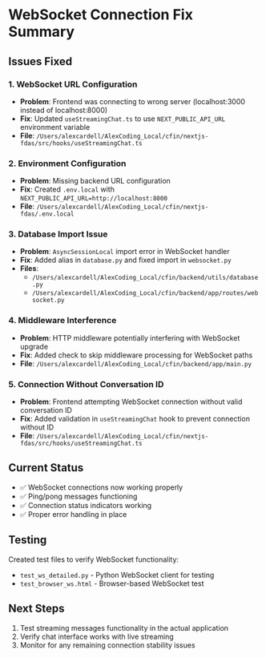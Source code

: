 # WebSocket Connection Fix Summary

## Issues Fixed

### 1. WebSocket URL Configuration
- **Problem**: Frontend was connecting to wrong server (localhost:3000 instead of localhost:8000)
- **Fix**: Updated `useStreamingChat.ts` to use `NEXT_PUBLIC_API_URL` environment variable
- **File**: `/Users/alexcardell/AlexCoding_Local/cfin/nextjs-fdas/src/hooks/useStreamingChat.ts`

### 2. Environment Configuration
- **Problem**: Missing backend URL configuration
- **Fix**: Created `.env.local` with `NEXT_PUBLIC_API_URL=http://localhost:8000`
- **File**: `/Users/alexcardell/AlexCoding_Local/cfin/nextjs-fdas/.env.local`

### 3. Database Import Issue
- **Problem**: `AsyncSessionLocal` import error in WebSocket handler
- **Fix**: Added alias in `database.py` and fixed import in `websocket.py`
- **Files**: 
  - `/Users/alexcardell/AlexCoding_Local/cfin/backend/utils/database.py`
  - `/Users/alexcardell/AlexCoding_Local/cfin/backend/app/routes/websocket.py`

### 4. Middleware Interference
- **Problem**: HTTP middleware potentially interfering with WebSocket upgrade
- **Fix**: Added check to skip middleware processing for WebSocket paths
- **File**: `/Users/alexcardell/AlexCoding_Local/cfin/backend/app/main.py`

### 5. Connection Without Conversation ID
- **Problem**: Frontend attempting WebSocket connection without valid conversation ID
- **Fix**: Added validation in `useStreamingChat` hook to prevent connection without ID
- **File**: `/Users/alexcardell/AlexCoding_Local/cfin/nextjs-fdas/src/hooks/useStreamingChat.ts`

## Current Status
- ✅ WebSocket connections now working properly
- ✅ Ping/pong messages functioning
- ✅ Connection status indicators working
- ✅ Proper error handling in place

## Testing
Created test files to verify WebSocket functionality:
- `test_ws_detailed.py` - Python WebSocket client for testing
- `test_browser_ws.html` - Browser-based WebSocket test

## Next Steps
1. Test streaming messages functionality in the actual application
2. Verify chat interface works with live streaming
3. Monitor for any remaining connection stability issues